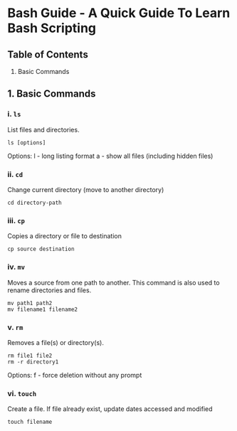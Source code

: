 # Bash Guide - A Quick Guide To Learn Bash Scripting


## Table of Contents

1. Basic Commands



## 1. Basic Commands

### i. `ls`
List files and directories. 
```
ls [options]
```

Options: 
l - long listing format
a - show all files (including hidden files)


### ii. `cd`

Change current directory (move to another directory)

```
cd directory-path
```

### iii. `cp`

Copies a directory or file to destination

```
cp source destination
```

### iv. `mv`

Moves a source from one path to another. This command is also used to rename directories and files.

```
mv path1 path2
mv filename1 filename2
```

### v. `rm`

Removes a file(s) or directory(s). 

```
rm file1 file2
rm -r directory1
```

Options:
f - force deletion without any prompt


### vi. `touch`

Create a file. If file already exist, update dates accessed and modified

```
touch filename
```
